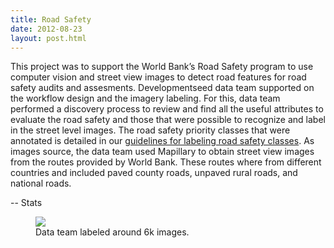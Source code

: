 ```yaml
---
title: Road Safety
date: 2012-08-23
layout: post.html
---
```


This project was to support the World Bank’s Road Safety program to use computer vision and street view images to detect road features for road safety audits and assesments.
Developmentseed data team supported on the workflow design and the imagery labeling. For this, data team performed a discovery process to review and find all the useful attributes to evaluate the road safety and those that were possible to recognize and label in the street level images. The road safety priority classes that were annotated is detailed in our [guidelines for labeling road safety classes](http://devseed.com/ml-road-safety-labeling/).
As images source, the data team used Mapillary to obtain street view images from the routes provided by World Bank. These routes where from different countries and included paved county roads, unpaved rural roads, and national roads.

-- Stats

<figure class="align-center">
  <img src="https://devseed.com/data-team-workflow/assets/images/object_detection_stats2.png"/>
   <figcaption>Data team labeled around 6k images.</figcaption>
</figure>
